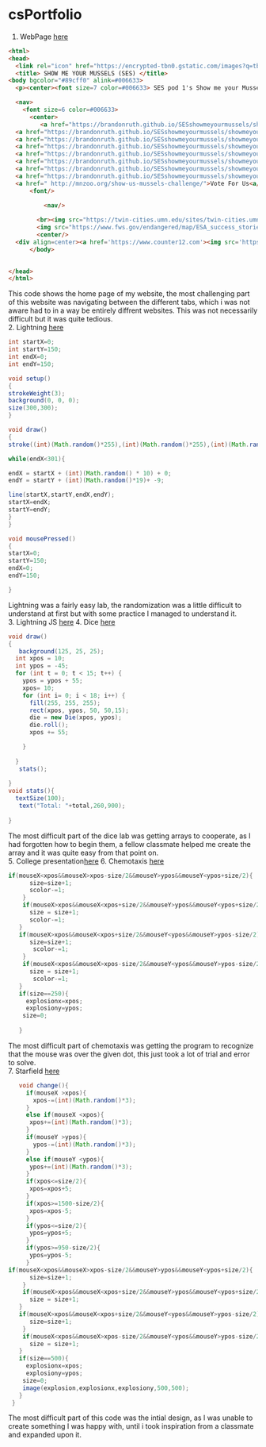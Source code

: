 # csPortfolio
1. WebPage [here](https://brandonruth.github.io/SESshowmeyourmussels/showmeyourmusselsSES)
```html
<html>
<head>
  <link rel="icon" href="https://encrypted-tbn0.gstatic.com/images?q=tbn:ANd9GcRqxBtlRQS_MbOSvTpIWMB0KmvYsqSyL4cAUSlp1nyWY_H0VIY8">
  <title> SHOW ME YOUR MUSSELS (SES) </title>
<body bgcolor="#89cff0" alink=#006633>
  <p><center><font size=7 color=#006633> SES pod 1's Show me your Mussels Campaign <font/></center> </p> 

  <nav> 
    <font size=6 color=#006633>
      <center>
         <a href="https://brandonruth.github.io/SESshowmeyourmussels/showmeyourmusselsSES">Home</a> |
  <a href="https://brandonruth.github.io/SESshowmeyourmussels/showmeyourmusselsSES/threats">Threats</a> |
  <a href="https://brandonruth.github.io/SESshowmeyourmussels/showmeyourmusselsSES/Habitat">Habitat</a> |
  <a href="https://brandonruth.github.io/SESshowmeyourmussels/showmeyourmusselsSES/importance">Importance</a> |
  <a href="https://brandonruth.github.io/SESshowmeyourmussels/showmeyourmusselsSES/spread">Spread/reproduce</a> |
  <a href="https://brandonruth.github.io/SESshowmeyourmussels/showmeyourmusselsSES/interviews">Interviews</a> |
  <a href="https://brandonruth.github.io/SESshowmeyourmussels/showmeyourmusselsSES/economics">Economics</a>  | 
  <a href="https://brandonruth.github.io/SESshowmeyourmussels/showmeyourmusselsSES/sources">Sources</a> |
  <a href="	http://mnzoo.org/show-us-mussels-challenge/">Vote For Us<a/>
      <font/>
        
          <nav/>

        <br><img src="https://twin-cities.umn.edu/sites/twin-cities.umn.edu/files/zebra-mussels_kevin-watson_0.jpg" alt="MN zoo show me you mussels campaign" width="700" height="500">
        <img src="https://www.fws.gov/endangered/map/ESA_success_stories/MN/MN_story1/01.jpg" alt="MN zoo show me you mussels campaign" width="700" height="500">
        <center/>
  <div align=center><a href='https://www.counter12.com'><img src='https://www.counter12.com/img-A7a686D1zbwx6w75-22.gif' border='0' alt='counter'></a><script type='text/javascript' src='https://www.counter12.com/ad.js?id=A7a686D1zbwx6w75'></script></div>
      </body>
      

</head>
</html>
```
This code shows the home page of my website, the most challenging part of this website was navigating between the different tabs, which i was not aware had to in a way be entirely diffrent websites. This was not necessarily difficult but it was quite tedious.<br>
2. Lightning [here](https://brandonruth.github.io/lightning2/)
```Java
int startX=0;
int startY=150;
int endX=0;
int endY=150;

void setup()
{
strokeWeight(3);
background(0, 0, 0);
size(300,300);
}

void draw()
{
stroke((int)(Math.random()*255),(int)(Math.random()*255),(int)(Math.random()*255));

while(endX<301){

endX = startX + (int)(Math.random() * 10) + 0;
endY = startY + (int)(Math.random()*19)+ -9;

line(startX,startY,endX,endY);
startX=endX;
startY=endY;
}
}

void mousePressed()
{
startX=0;
startY=150;
endX=0;
endY=150;

}
```
Lightning was a fairly easy lab, the randomization was a little difficult to understand at first but with some practice I managed to understand it.<br>
3. Lightning JS [here](https://brandonruth.github.io/lightning2/)
4. Dice [here](https://brandonruth.github.io/dice3/)
```Java
void draw()
{
   background(125, 25, 25);
  int xpos = 10;
  int ypos = -45;
  for (int t = 0; t < 15; t++) {
    ypos = ypos + 55;
    xpos= 10;
    for (int i= 0; i < 18; i++) {
      fill(255, 255, 255);
      rect(xpos, ypos, 50, 50,15);
      die = new Die(xpos, ypos);
      die.roll();
      xpos += 55;

    }
    
  }
   stats();
   
}
void stats(){
  textSize(100);
   text("Total: "+total,260,900);
  
}
```
The most difficult part of the dice lab was getting arrays to cooperate, as I had forgotten how to begin them, a fellow classmate helped me create the array and it was quite easy from that point on.<br>
5. College presentation[here](https://docs.google.com/presentation/d/e/2PACX-1vSSNUgvo11X_pQfsNkG32qAnl7cZUq5_w5fK-nVq8Fr5ZdfvCIji_pSYRRGiNqIwTfOEP8zzdp0ANLy/pub?start=true&loop=true&delayms=5000)
6. Chemotaxis [here](https://brandonruth.github.io/chemotaxis4/)
```java
if(mouseX<xpos&&mouseX>xpos-size/2&&mouseY>ypos&&mouseY<ypos+size/2){
      size=size+1;
      scolor-=1;
    }
    if(mouseX>xpos&&mouseX<xpos+size/2&&mouseY>ypos&&mouseY<ypos+size/2){
      size = size+1;
      scolor-=1;
   }
   if(mouseX>xpos&&mouseX<xpos+size/2&&mouseY<ypos&&mouseY>ypos-size/2){
      size=size+1;
       scolor-=1;
    }
    if(mouseX<xpos&&mouseX>xpos-size/2&&mouseY<ypos&&mouseY>ypos-size/2){
      size = size+1;
       scolor-=1;
   }
   if(size==250){
     explosionx=xpos;
     explosiony=ypos;
    size=0;
    
   }
   ```
   The most difficult part of chemotaxis was getting the program to recognize that the mouse was over the given dot, this just took a lot of trial and error to solve.<br>
7. Starfield [here](https://brandonruth.github.io/starfield5/)
```Java
   void change(){
     if(mouseX >xpos){
       xpos-=(int)(Math.random()*3);
     }
     else if(mouseX <xpos){
      xpos+=(int)(Math.random()*3); 
     }
     if(mouseY >ypos){
       ypos-=(int)(Math.random()*3);
     }
     else if(mouseY <ypos){
      ypos+=(int)(Math.random()*3); 
     }
     if(xpos<=size/2){
      xpos=xpos+5; 
     }
     if(xpos>=1500-size/2){
      xpos=xpos-5; 
     }
     if(ypos<=size/2){
      ypos=ypos+5;
     }
     if(ypos>=950-size/2){
      ypos=ypos-5; 
     }
if(mouseX<xpos&&mouseX>xpos-size/2&&mouseY>ypos&&mouseY<ypos+size/2){
      size=size+1;
    }
    if(mouseX>xpos&&mouseX<xpos+size/2&&mouseY>ypos&&mouseY<ypos+size/2){
      size = size+1;
   }
   if(mouseX>xpos&&mouseX<xpos+size/2&&mouseY<ypos&&mouseY>ypos-size/2){
      size=size+1;
    }
    if(mouseX<xpos&&mouseX>xpos-size/2&&mouseY<ypos&&mouseY>ypos-size/2){
      size = size+1;
   }
   if(size==500){
     explosionx=xpos;
     explosiony=ypos;
    size=0;
    image(explosion,explosionx,explosiony,500,500);
   }
 }  
```
The most difficult part of this code was the intial design, as I was unable to create something I was happy with, until i took inspiration from a classmate and expanded upon it.


